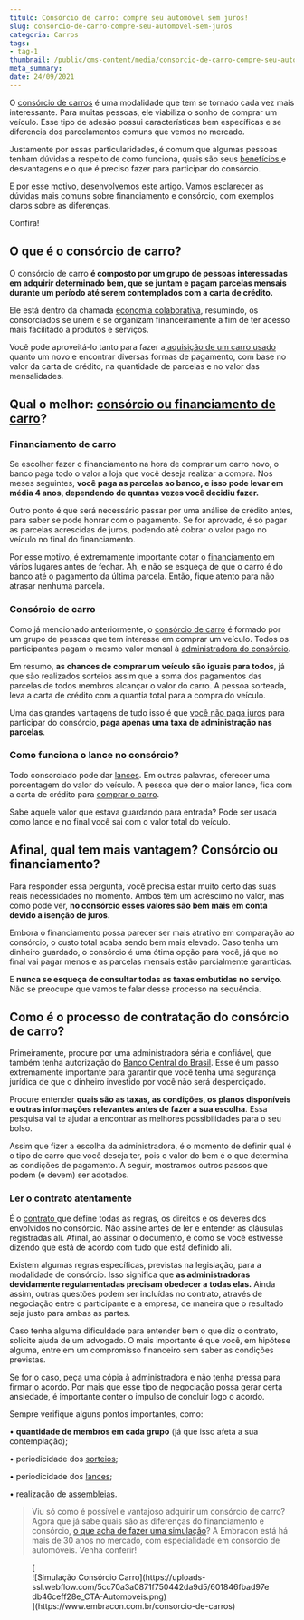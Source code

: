 ```yaml
---
titulo: Consórcio de carro: compre seu automóvel sem juros!
slug: consorcio-de-carro-compre-seu-automovel-sem-juros
categoria: Carros
tags:
- tag-1
thumbnail: /public/cms-content/media/consorcio-de-carro-compre-seu-automovel-sem-juros.jpg
meta_summary: 
date: 24/09/2021
---
```

O [consórcio de carros](https://www.embracon.com.br/blog/consorcio-de-carros-usados-vale-a-pena) é uma modalidade que tem se tornado cada vez mais interessante. Para muitas pessoas, ele viabiliza o sonho de comprar um veículo. Esse tipo de adesão possui características bem específicas e se diferencia dos parcelamentos comuns que vemos no mercado.

Justamente por essas particularidades, é comum que algumas pessoas tenham dúvidas a respeito de como funciona, quais são seus [benefícios ](https://www.embracon.com.br/blog/confira-10-vantagens-indiscutiveis-do-consorcio)e desvantagens e o que é preciso fazer para participar do consórcio.

E por esse motivo, desenvolvemos este artigo. Vamos esclarecer as dúvidas mais comuns sobre financiamento e consórcio, com exemplos claros sobre as diferenças.

Confira!

O que é o consórcio de carro?
-----------------------------

O consórcio de carro **é composto por um grupo de pessoas interessadas em adquirir determinado bem, que se juntam e pagam parcelas mensais durante um período até serem contemplados com a carta de crédito.**

Ele está dentro da chamada [economia colaborativa](https://www.embracon.com.br/blog/economia-colaborativa-saiba-tudo-sobre-o-assunto), resumindo, os consorciados se unem e se organizam financeiramente a fim de ter acesso mais facilitado a produtos e serviços.

Você pode aproveitá-lo tanto para fazer a[ aquisição de um carro usado](https://www.embracon.com.br/blog/comprar-carro-usado-com-a-carta-de-credito-do-consorcio) quanto um novo e encontrar diversas formas de pagamento, com base no valor da carta de crédito, na quantidade de parcelas e no valor das mensalidades.

Qual o melhor: [consórcio ou financiamento de carro](https://www.embracon.com.br/blog/financiamento-ou-consorcio-o-que-e-melhor-na-compra-de-um-imovel)?
--------------------------------------------------------------------------------------------------------------------------------------------------------

### Financiamento de carro

Se escolher fazer o financiamento na hora de comprar um carro novo, o banco paga todo o valor a loja que você deseja realizar a compra. Nos meses seguintes, **você paga as parcelas ao banco, e isso pode levar em média 4 anos, dependendo de quantas vezes você decidiu fazer.**

Outro ponto é que será necessário passar por uma análise de crédito antes, para saber se pode honrar com o pagamento. Se for aprovado, é só pagar as parcelas acrescidas de juros, podendo até dobrar o valor pago no veículo no final do financiamento.

Por esse motivo, é extremamente importante cotar o [financiamento ](https://www.embracon.com.br/blog/entenda-quais-sao-as-6-maiores-desvantagens-do-financiamento)em vários lugares antes de fechar. Ah, e não se esqueça de que o carro é do banco até o pagamento da última parcela. Então, fique atento para não atrasar nenhuma parcela.

### Consórcio de carro

Como já mencionado anteriormente, o [consórcio de carro](https://www.embracon.com.br/blog/duvidas-ao-escolher-um-consorcio-de-carro-saiba-o-que-levar-em-consideracao) é formado por um grupo de pessoas que tem interesse em comprar um veículo. Todos os participantes pagam o mesmo valor mensal à [administradora do consórcio](https://www.embracon.com.br/blog/afinal-o-que-uma-administradora-de-consorcio-faz).

Em resumo, **as chances de comprar um veículo são iguais para todos**, já que são realizados sorteios assim que a soma dos pagamentos das parcelas de todos membros alcançar o valor do carro. A pessoa sorteada, leva a carta de crédito com a quantia total para a compra do veículo.

Uma das grandes vantagens de tudo isso é que [você não paga juros](https://www.embracon.com.br/blog/consorcio-nao-tem-juros-entenda) para participar do consórcio, **paga apenas uma taxa de administração nas parcelas**.

### Como funciona o lance no consórcio?

Todo consorciado pode dar [lances](https://www.embracon.com.br/conhecaoconsorcio/o-que-e-o-lance). Em outras palavras, oferecer uma porcentagem do valor do veículo. A pessoa que der o maior lance, fica com a carta de crédito para [comprar o carro](https://www.embracon.com.br/blog/primeiro-carro-como-acertar-na-escolha).

Sabe aquele valor que estava guardando para entrada? Pode ser usada como lance e no final você sai com o valor total do veículo.

Afinal, qual tem mais vantagem? Consórcio ou financiamento?
-----------------------------------------------------------

Para responder essa pergunta, você precisa estar muito certo das suas reais necessidades no momento. Ambos têm um acréscimo no valor, mas como pode ver, **no consórcio esses valores são bem mais em conta devido a isenção de juros.**

Embora o financiamento possa parecer ser mais atrativo em comparação ao consórcio, o custo total acaba sendo bem mais elevado. Caso tenha um dinheiro guardado, o consórcio é uma ótima opção para você, já que no final vai pagar menos e as parcelas mensais estão parcialmente garantidas.

E **nunca se esqueça de consultar todas as taxas embutidas no serviço**. Não se preocupe que vamos te falar desse processo na sequência.

Como é o processo de contratação do consórcio de carro?
-------------------------------------------------------

Primeiramente, procure por uma administradora séria e confiável, que também tenha autorização do [Banco Central do Brasil](https://www.bcb.gov.br/acessoinformacao/legado?url=https:%2F%2Fwww.bcb.gov.br%2FFIS%2FConsorcios%2Fport%2Fconsorci.asp). Esse é um passo extremamente importante para garantir que você tenha uma segurança jurídica de que o dinheiro investido por você não será desperdiçado.

Procure entender **quais são as taxas, as condições, os planos disponíveis e outras informações relevantes antes de fazer a sua escolha**. Essa pesquisa vai te ajudar a encontrar as melhores possibilidades para o seu bolso.

Assim que fizer a escolha da administradora, é o momento de definir qual é o tipo de carro que você deseja ter, pois o valor do bem é o que determina as condições de pagamento. A seguir, mostramos outros passos que podem (e devem) ser adotados.

### Ler o contrato atentamente

É o [contrato ](https://www.embracon.com.br/blog/saiba-o-que-avaliar-antes-de-assinar-um-contrato-de-consorcio)que define todas as regras, os direitos e os deveres dos envolvidos no consórcio. Não assine antes de ler e entender as cláusulas registradas ali. Afinal, ao assinar o documento, é como se você estivesse dizendo que está de acordo com tudo que está definido ali.

Existem algumas regras específicas, previstas na legislação, para a modalidade de consórcio. Isso significa que **as administradoras devidamente regulamentadas precisam obedecer a todas elas.** Ainda assim, outras questões podem ser incluídas no contrato, através de negociação entre o participante e a empresa, de maneira que o resultado seja justo para ambas as partes.

Caso tenha alguma dificuldade para entender bem o que diz o contrato, solicite ajuda de um advogado. O mais importante é que você, em hipótese alguma, entre em um compromisso financeiro sem saber as condições previstas.

Se for o caso, peça uma cópia à administradora e não tenha pressa para firmar o acordo. Por mais que esse tipo de negociação possa gerar certa ansiedade, é importante conter o impulso de concluir logo o acordo.

Sempre verifique alguns pontos importantes, como:

 • **quantidade de membros em cada grupo** (já que isso afeta a sua contemplação);

 • periodicidade dos [sorteios](https://www.embracon.com.br/conhecaoconsorcio/como-sao-realizados-os-sorteios-nas-assembleias);

 • periodicidade dos [lances](https://www.embracon.com.br/blog/como-funcionam-os-tipos-de-lances-no-consorcio);

 • realização de [assembleias](https://www.embracon.com.br/blog/assembleia-de-consorcio-como-funciona).

> Viu só como é possível e vantajoso adquirir um consórcio de carro? Agora que já sabe quais são as diferenças do financiamento e consórcio, [o que acha de fazer uma simulação](https://www.embracon.com.br/consorcio-de-carros)? A Embracon está há mais de 30 anos no mercado, com especialidade em consórcio de automóveis. Venha conferir!

<figure class="w-richtext-figure-type-image w-richtext-align-center">[<div>![Simulação Consórcio Carro](https://uploads-ssl.webflow.com/5cc70a3a0871f750442da9d5/601846fbad97edb46ceff28e_CTA-Automoveis.png)</div>](https://www.embracon.com.br/consorcio-de-carros)</figure>
